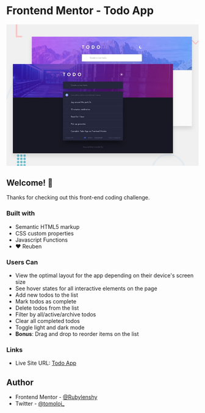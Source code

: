 # Frontend Mentor - Todo App

![Design preview for the Todo App coding challenge](assets/design/desktop-preview.jpg)

## Welcome! 👋

Thanks for checking out this front-end coding challenge.

### Built with

- Semantic HTML5 markup
- CSS custom properties
- Javascript Functions
- ❤️ Reuben

### Users Can

- View the optimal layout for the app depending on their device's screen size
- See hover states for all interactive elements on the page
- Add new todos to the list
- Mark todos as complete
- Delete todos from the list
- Filter by all/active/archive todos
- Clear all completed todos
- Toggle light and dark mode
- **Bonus**: Drag and drop to reorder items on the list

### Links

- Live Site URL: [Todo App](https://rubylenshy.github.io/todo-app/)

## Author

- Frontend Mentor - [@Rubylenshy](https://www.frontendmentor.io/profile/Rubylenshy)
- Twitter - [@tomoloj_](https://www.twitter.com/tomoloj_)
